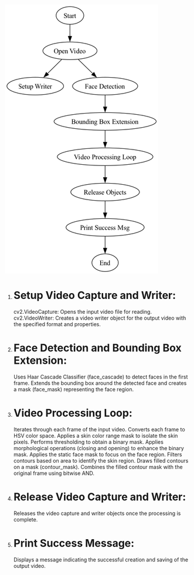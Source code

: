 ![alt text](video_processing_pipeline.png)

1. # Setup Video Capture and Writer:
    cv2.VideoCapture: Opens the input video file for reading.
    cv2.VideoWriter: Creates a video writer object for the output video with the specified format and properties.

2. # Face Detection and Bounding Box Extension:
    Uses Haar Cascade Classifier (face_cascade) to detect faces in the first frame.
    Extends the bounding box around the detected face and creates a mask (face_mask) representing the face region.

3. # Video Processing Loop:
    Iterates through each frame of the input video.
    Converts each frame to HSV color space.
    Applies a skin color range mask to isolate the skin pixels.
    Performs thresholding to obtain a binary mask.
    Applies morphological operations (closing and opening) to enhance the binary mask.
    Applies the static face mask to focus on the face region.
    Filters contours based on area to identify the skin region.
    Draws filled contours on a mask (contour_mask).
    Combines the filled contour mask with the original frame using bitwise AND.

4. # Release Video Capture and Writer:
    Releases the video capture and writer objects once the processing is complete.

5. # Print Success Message:
    Displays a message indicating the successful creation and saving of the output video.